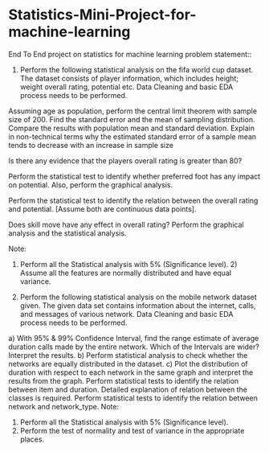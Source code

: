 # Statistics-Mini-Project-for-machine-learning
End To End project on statistics for machine learning
problem statement::

1. Perform the following statistical analysis on the fifa world cup dataset. The dataset consists of player information, which includes height; weight overall rating, potential etc. Data Cleaning and basic EDA process needs to be performed. 

Assuming age as population, perform the central limit theorem with sample size of 200. Find the standard error and the mean of sampling distribution. Compare the results with population mean and standard deviation. Explain in non-technical terms why the estimated standard error of a sample mean tends to decrease with an increase in sample size

Is there any evidence that the players overall rating is greater than 80?

Perform the statistical test to identify whether preferred foot has any impact on potential. Also, perform the graphical analysis.

Perform the statistical test to identify the relation between the overall rating and potential. [Assume both are continuous data points].

Does skill move have any effect in overall rating? Perform the graphical analysis and the statistical analysis.

Note: 
1) Perform all the Statistical analysis with 5% (Significance level). 
       2) Assume all the features are normally distributed and have equal variance.


2. Perform the following statistical analysis on the mobile network dataset given. The given data set contains information about the internet, calls, and messages of various network. Data Cleaning and basic EDA process needs to be performed. 

a) With 95% & 99% Confidence Interval, find the range estimate of average duration calls made by the entire network. Which of the Intervals are wider? Interpret the results.
b) Perform statistical analysis to check whether the networks are equally distributed in the dataset.
c) Plot the distribution of duration with respect to each network in the same graph and interpret the results from the graph.
Perform statistical tests to identify the relation between item and duration. Detailed explanation of relation between the classes is required.
Perform statistical tests to identify the relation between network and network_type. 
Note: 
1) Perform all the Statistical analysis with 5% (Significance level). 
2) Perform the test of normality and test of variance in the appropriate places.
